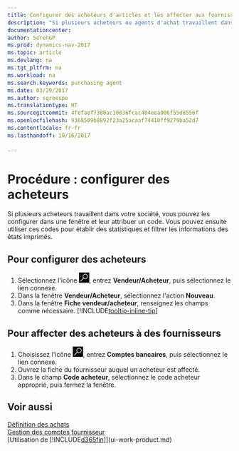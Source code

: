 ```yaml
---
title: Configurer des acheteurs d'articles et les affecter aux fournisseurs
description: "Si plusieurs acheteurs ou agents d'achat travaillent dans votre société, vous pouvez les planifier pour l'analyse statistique."
documentationcenter: 
author: SorenGP
ms.prod: dynamics-nav-2017
ms.topic: article
ms.devlang: na
ms.tgt_pltfrm: na
ms.workload: na
ms.search.keywords: purchasing agent
ms.date: 03/29/2017
ms.author: sgroespe
ms.translationtype: HT
ms.sourcegitcommit: 4fefaef7380ac10836fcac404eea006f55d8556f
ms.openlocfilehash: 9368509b8892f23a25acaaf74410ff9279ba52d7
ms.contentlocale: fr-fr
ms.lasthandoff: 10/16/2017

---
```

# <a name="how-to-set-up-purchasers"></a>Procédure : configurer des acheteurs
Si plusieurs acheteurs travaillent dans votre société, vous pouvez les configurer dans une fenêtre et leur attribuer un code. Vous pouvez ensuite utiliser ces codes pour établir des statistiques et filtrer les informations des états imprimés.

## <a name="to-set-up-purchasers"></a>Pour configurer des acheteurs
1. Sélectionnez l'icône ![Page ou état pour la recherche](media/ui-search/search_small.png "Page ou état pour la recherche"), entrez **Vendeur/Acheteur**, puis sélectionnez le lien connexe.
2. Dans la fenêtre **Vendeur/Acheteur**, sélectionnez l'action **Nouveau**.
3. Dans la fenêtre **Fiche vendeur/acheteur**, renseignez les champs comme nécessaire. [!INCLUDE[tooltip-inline-tip](includes/tooltip-inline-tip_md.md)]

## <a name="to-assign-purchasers-to-vendors"></a>Pour affecter des acheteurs à des fournisseurs
1. Choisissez l'icône ![Page ou état pour la recherche](media/ui-search/search_small.png "Page ou état pour la recherche"), entrez **Comptes bancaires**, puis sélectionnez le lien connexe.
2. Ouvrez la fiche du fournisseur auquel un acheteur est affecté.
3. Dans le champ **Code acheteur**, sélectionnez le code acheteur approprié, puis fermez la fenêtre.

## <a name="see-also"></a>Voir aussi
[Définition des achats](purchasing-setup-purchasing.md)  
[Gestion des comptes fournisseur](payables-manage-payables.md)  
[Utilisation de [!INCLUDE[d365fin](includes/d365fin_md.md)]](ui-work-product.md)

